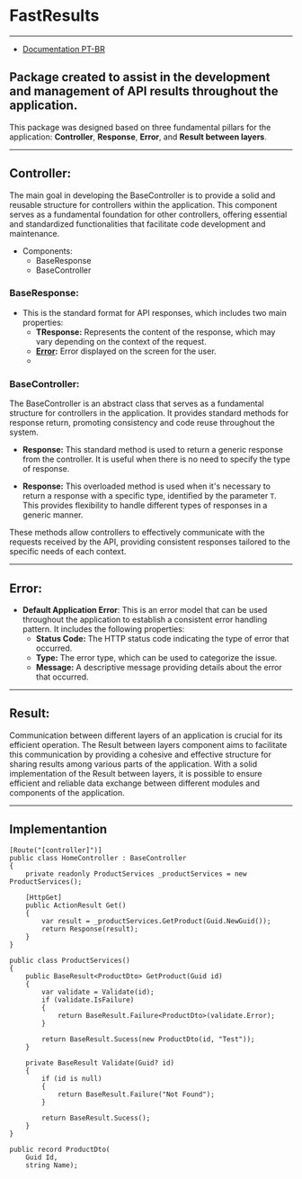 # FastResults

---

- [Documentation PT-BR](https://github.com/AkioSerizawa/FastResults/blob/main/README-PT.md)

## Package created to assist in the development and management of API results throughout the application.

This package was designed based on three fundamental pillars for the application:
**Controller**, **Response**, **Error**, and **Result between layers**.

---

## Controller:


The main goal in developing the BaseController is to provide a solid and reusable structure for controllers within the 
application. This component serves as a fundamental foundation for other controllers, 
offering essential and standardized functionalities that facilitate code development and maintenance.

- Components:
    - BaseResponse
    - BaseController

### BaseResponse:

- This is the standard format for API responses, which includes two main properties:
  - **TResponse:** Represents the content of the response, which may vary depending on the context of the request.
  - **[Error](#error):** Error displayed on the screen for the user.
  - 
### BaseController:

The BaseController is an abstract class that serves as a fundamental structure for controllers in the application. 
It provides standard methods for response return, promoting consistency and code reuse throughout the system.

- **Response:** This standard method is used to return a generic response from the controller. It is useful when there is no need to specify the type of response.

- **Response<T>:** This overloaded method is used when it's necessary to return a response with a specific type, identified by the parameter `T`. This provides flexibility to handle different types of responses in a generic manner.

These methods allow controllers to effectively communicate with the requests received by the API, 
providing consistent responses tailored to the specific needs of each context.

---

## Error:

- **Default Application Error**: This is an error model that can be used throughout the application to establish a consistent error handling pattern. It includes the following properties:
  - **Status Code:** The HTTP status code indicating the type of error that occurred.
  - **Type:** The error type, which can be used to categorize the issue.
  - **Message:** A descriptive message providing details about the error that occurred.

---

## Result:
Communication between different layers of an application is crucial for its efficient operation. 
The Result between layers component aims to facilitate this communication by providing a cohesive and effective structure 
for sharing results among various parts of the application. With a solid implementation of the Result between layers, 
it is possible to ensure efficient and reliable data exchange between different modules and components of the application.

--- 

## Implementantion
```.ASP.NET (C#)
[Route("[controller]")]
public class HomeController : BaseController
{
    private readonly ProductServices _productServices = new ProductServices();

    [HttpGet]
    public ActionResult Get()
    {
        var result = _productServices.GetProduct(Guid.NewGuid());
        return Response(result);
    }
}

public class ProductServices()
{
    public BaseResult<ProductDto> GetProduct(Guid id)
    {
        var validate = Validate(id);
        if (validate.IsFailure)
        {
            return BaseResult.Failure<ProductDto>(validate.Error);
        }

        return BaseResult.Sucess(new ProductDto(id, "Test"));
    }

    private BaseResult Validate(Guid? id)
    {
        if (id is null)
        {
            return BaseResult.Failure("Not Found");
        }

        return BaseResult.Sucess();
    }
}

public record ProductDto(
    Guid Id,
    string Name);
```
